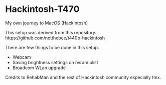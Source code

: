 # Hackintosh-T470
My own journey to MacOS (Hackintosh) 

This setup was derived from this repository. 
https://github.com/notthebee/t440p-hackintosh

There are few things to be done in this setup.
- Webcam
- Saving brightness settings on nvram.plist
- Broadcom WLan upgrade

Credits to RehabMan and the rest of Hackintosh community especially tmx.
